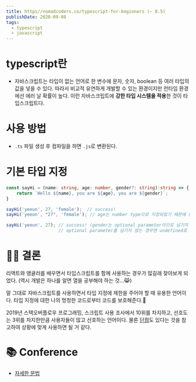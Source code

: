 ```yaml
---
title: https//nomadcoders.co/typescript-for-beginners (~ 0.5)
publishDate: 2020-09-08
tags: 
  - typescript
  - javascript
---
```


# typescript란
- 자바스크립트는 타입이 없는 언어로 한 변수에 문자, 숫자, boolean 등 여러 타입의 값을 넣을 수 있다. 따라서 비교적 유연하게 개발할 수 있는 환경이지만
런타임 환경에선 에러 날 확률이 높다. 이런 자바스크립트에 **강한 타입 시스템을 적용**한 것이 타입스크립트다.

# 사용 방법
- `.ts` 파일 생성 후 컴파일을 하면 `.js`로 변환된다.

# 기본 타입 지정
```typescript
const sayHi = (name: string, age: number, gender?: string):string => { //parameter에 type 지정, return type 지정, '?' 키워드로 선택적 파라미터 지정
    return `Hello ${name}, you are ${age}, you are ${gender}`;
}

sayHi('yeeun', 27, 'female');  // success!
sayHi('yeeun', "27", 'female'); // age는 number type으로 지정되었기 때문에 string type을 넘겨주면 error 발생!

sayHi('yeeun', 27); // success! (gender는 optional parameter이므로 넘기지 않아도 error 발생하지 않음!)
                    // optional parameter를 넘기지 않는 경우엔 undefined로 출력된다.
```
# 👩‍⚖️ 결론
리액트와 앵귤러를 배우면서 타입스크립트를 함께 사용하는 경우가 많길래 찾아보게 되었다. (역시 개발은 하나를 알면 열을 공부해야 하는 것...😹)

말 그대로 자바스크립트를 사용하면서 타입 지정에 제한을 주어야 할 때 유용한 언어이다.
타입 지정에 대한 나의 멍청한 코드로부터 코드를 보호해준다.🏹

2019년 스택오버플로우 프로그래밍, 스크립트 사용 조사에서 10위를 차지하고, 선호도는 3위를 차지한만큼 사용자들이 많고 선호하는 언어이다.
물론 [단점](https://tech.madup.com/typescript/)도 있다는 것을 참고하여 상황에 맞게 사용하면 될 거 같다.


# 📚 Conference

- [자세한 문법](https://heropy.blog/2020/01/27/typescript/)


